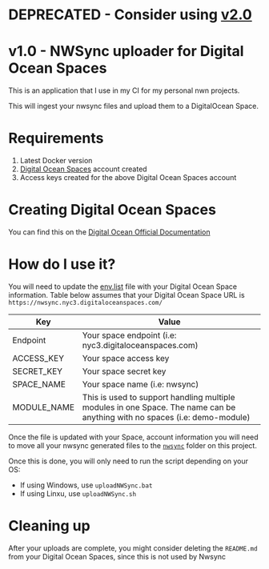 # DEPRECATED - Consider using [v2.0](https://github.com/StefanoND/nwn-nwsync-digitalOcean-uploader/tree/main)

# v1.0 - NWSync uploader for Digital Ocean Spaces
This is an application that I use in my CI for my personal nwn projects.

This will ingest your nwsync files and upload them to a DigitalOcean Space.

# Requirements
1. Latest Docker version 
2. [Digital Ocean Spaces](https://www.digitalocean.com/products/spaces/) account created
3. Access keys created for the above Digital Ocean Spaces account

# Creating Digital Ocean Spaces 
You can find this on the [Digital Ocean Official Documentation](https://www.digitalocean.com/community/tutorials/how-to-create-a-digitalocean-space-and-api-key#creating-an-access-key)

# How do I use it?
You will need to update the [env.list](https://github.com/urothis/nwn-nwsync-digitalOcean-uploader/blob/master/env.list) file with your Digital Ocean Space information. Table below assumes that your Digital Ocean Space URL is `https://nwsync.nyc3.digitaloceanspaces.com/`

Key         | Value
------------|--------------------------------
Endpoint    | Your space endpoint (i.e: nyc3.digitaloceanspaces.com)
ACCESS_KEY  | Your space access key
SECRET_KEY  | Your space secret key
SPACE_NAME  | Your space name (i.e: nwsync)
MODULE_NAME | This is used to support handling multiple modules in one Space. The name can be anything with no spaces (i.e: demo-module)

Once the file is updated with your Space, account information you will need to move all your nwsync generated files to the [`nwsync`](https://github.com/urothis/nwn-nwsync-digitalOcean-uploader/tree/master/nwsync) folder on this project. 

Once this is done, you will only need to run the script depending on your OS:
- If using Windows, use `uploadNWSync.bat`
- If using Linxu, use `uploadNWSync.sh`

# Cleaning up
After your uploads are complete, you might consider deleting the `README.md` from your Digital Ocean Spaces, since this is not used by Nwsync
